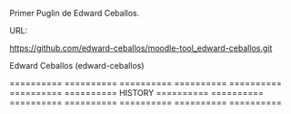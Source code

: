 Primer Puglin de Edward Ceballos.

URL:

  https://github.com/edward-ceballos/moodle-tool_edward-ceballos.git

Edward Ceballos (edward-ceballos)

========== ========== ========== ========== ==========
========== ==========   HISTORY  ========== ==========
========== ========== ========== ========== ==========